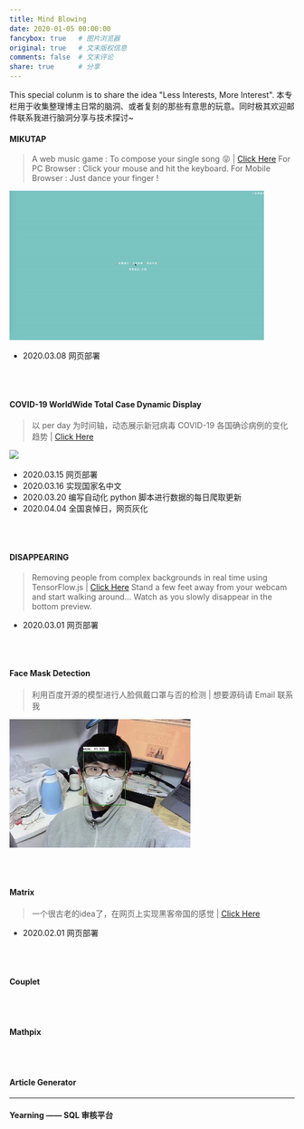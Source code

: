 ```yaml
---
title: Mind Blowing
date: 2020-01-05 00:00:00
fancybox: true   # 图片浏览器
original: true   # 文末版权信息 
comments: false  # 文末评论
share: true      # 分享
---
```


This special colunm is to share the idea "Less Interests, More Interest".
本专栏用于收集整理博主日常的脑洞、或者复刻的那些有意思的玩意。同时极其欢迎邮件联系我进行脑洞分享与技术探讨~

#### MIKUTAP 
> A web music game : To compose your single song 😝 | [Click Here](https://www.rookie-home.com/mikutap/)
> For PC Browser : Click your mouse and hit the keyboard.
> For Mobile Browser : Just dance your finger !

![](mikutap.gif)

+ 2020.03.08 网页部署

<br><br>

#### COVID-19 WorldWide Total Case Dynamic Display 
> 以 per day 为时间轴，动态展示新冠病毒 COVID-19 各国确诊病例的变化趋势 | [Click Here](https://www.rookie-home.com/covid/)

![](covid.gif)
+ 2020.03.15 网页部署
+ 2020.03.16 实现国家名中文
+ 2020.03.20 编写自动化 python 脚本进行数据的每日爬取更新
+ 2020.04.04 全国哀悼日，网页灰化

<br><br>

#### DISAPPEARING
> Removing people from complex backgrounds in real time using TensorFlow.js | [Click Here](https://www.rookie-home.com/rpremoval/)
> Stand a few feet away from your webcam and start walking around... Watch as you slowly disappear in the bottom preview.

+ 2020.03.01 网页部署

<br><br>

#### Face Mask Detection
> 利用百度开源的模型进行人脸佩戴口罩与否的检测 | 想要源码请 Email 联系我

![](facemaskdetection.jpeg)

<br><br>

#### Matrix
> 一个很古老的idea了，在网页上实现黑客帝国的感觉 | [Click Here](https://www.rookie-home.com/matrix/)

+ 2020.02.01 网页部署

<br><br>

#### Couplet
> 

<br><br>

#### Mathpix

<br><br>

#### Article Generator

---

#### Yearning —— SQL 审核平台